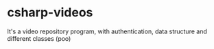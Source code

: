 # csharp-videos
It's a video repository program, with authentication, data structure and different classes (poo) 

